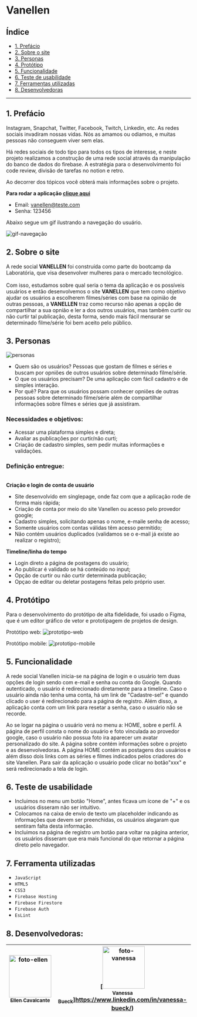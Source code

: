 # Vanellen

## Índice

* [1. Prefácio](#1-prefácio)
* [2. Sobre o site](#2-sobre-o-site)
* [3. Personas](#3-personas)
* [4. Protótipo](#4-protótipo)
* [5. Funcionalidade](#5-funcionalidade)
* [6. Teste de usabilidade](#6-teste-de-usabilidade)
* [7. Ferramentas utilizadas](#7-ferramentas-utilizadas)
* [8. Desenvolvedoras](#8-desenvolvedoras)


***

## 1. Prefácio

Instagram, Snapchat, Twitter, Facebook, Twitch, Linkedin, etc. As redes sociais
invadiram nossas vidas. Nós as amamos ou odiamos, e muitas pessoas não conseguem
viver sem elas.

Há redes sociais de todo tipo para todos os tipos de interesse, e neste projeto realizamos a construção de uma rede social através da manipulação do banco de dados do firebase.
A estratégia para o desenvolvimento foi code review, divisão de tarefas no notion e retro.

Ao decorrer dos tópicos você obterá mais informações sobre o projeto.

<b>Para rodar a aplicação [clique aqui](https://ellencavalcantebrito.github.io/SAP008-social-network/)</b>
- Email: vanellen@teste.com
- Senha: 123456

Abaixo segue um gif ilustrando a navegação do usuário.

<img src="https://github.com/EllenCavalcanteBrito/SAP008-social-network/blob/Feature-Ellen/src/img/navegacao-vanellen.gif%20(1).gif" alt="gif-navegação">

## 2. Sobre o site

A rede social <b id="vanellen">VANELLEN</b> foi construída como parte do bootcamp da Laboratória, que visa desenvolver mulheres para o mercado tecnológico. <br/> <br/>
Com isso, estudamos sobre qual seria o tema da aplicação e os possíveis usuários e então desenvolvemos o
site <b id="vanellen">VANELLEN</b> que tem como objetivo
ajudar os usuários a escolherem filmes/séries com base na opinião de outras pessoas, a <b id="vanellen">VANELLEN</b> traz como recurso não apenas a opção de compartilhar a sua opnião e ler a dos outros usuários, mas também curtir ou não curtir tal publicação, desta forma, sendo mais fácil mensurar se determinado filme/série foi bem aceito pelo público.

## 3. Personas

<img src="https://github.com/EllenCavalcanteBrito/SAP008-social-network/blob/Feature-Ellen/src/img/Usu%C3%A1rios.png" alt="personas">

- Quem são os usuários? Pessoas que gostam de filmes e séries e buscam por opniões de outros usuários sobre determinado filme/série.
- O que os usuários precisam? De uma aplicação com fácil cadastro e de simples interação.
- Por quê? Para que os usuários possam conhecer opniões de outras pessoas sobre determinado filme/série além de compartilhar informações sobre filmes e séries que já assistiram.

<b><h3>Necessidades e objetivos:</h3></b>

- Acessar uma plataforma simples e direta;
- Avaliar as publicações por curtir/não curti;
- Criação de cadastro simples, sem pedir muitas informações e validações.

<b><h3>Definição entregue:</h3></b></br>
<b>Criação e login de conta de usuário</b>

- Site desenvolvido em singlepage, onde faz com que a aplicação rode de forma mais rápida;
- Criação de conta por meio do site Vanellen ou acesso pelo provedor google;
- Cadastro simples, solicitando apenas o nome, e-maile  senha de acesso;
- Somente usuários com contas válidas têm acesso permitido;
- Não contém usuários duplicados (validamos se o e-mail já existe ao realizar o registro);

<b>Timeline/linha do tempo</b>

- Login direto a página de postagens do usuário;
- Ao publicar é validado se há conteúdo no input;
- Opção de curtir ou não curtir determinada publicação;
- Opçao de editar ou deletar postagens feitas pelo próprio user. 

## 4. Protótipo

Para o desenvolvimento do protótipo de alta fidelidade, foi usado o Figma, que é um editor gráfico de vetor e prototipagem de projetos de design.

Protótipo web:
<img src="https://github.com/EllenCavalcanteBrito/SAP008-social-network/blob/feature-Vanessa/src/img/prototipo-web.jpg" alt="prototipo-web">

Protótipo mobile:
<img src="https://github.com/EllenCavalcanteBrito/SAP008-social-network/blob/feature-Vanessa/src/img/prototipo-mobile.jpg" alt="prototipo-mobile">

## 5. Funcionalidade

A rede social Vanellen inicia-se na página de login e o usuário tem duas opções de login sendo com e-mail e senha ou conta do Google. Quando autenticado, o usuário é redirecionado diretamente para a timeline. 
Caso o usuário ainda não tenha uma conta, há um link de "Cadastre-se!" e quando clicado o user é redirecionado para a página de registro.
Além disso, a aplicação conta com um link para resetar a senha, caso o usuário não se recorde.

Ao se logar na página o usuário verá no menu a: HOME, sobre e perfil.
A página de perfil consta o nome do usuário e foto vinculada ao provedor google, caso o usuário não possua foto ira aparecer um avatar personalizado do site.
A página sobre contém informações sobre o projeto e as desenvolvedoras.
A página HOME contém as postagens dos usuários e além disso dois links com as séries e filmes indicados pelos criadores do site Vanellen.
Para sair da aplicação o usuário pode clicar no botão"xxx" e será redirecionado a tela de login.

## 6. Teste de usabilidade 

- Incluimos no menu um botão "Home", antes ficava um ícone de "+" e os usuários disseram não ser intuitivo.
- Colocamos na caixa de envio de texto um placeholder indicando as informações que devem ser preenchidas, os usuários alegaram que sentiram falta desta informação.
- Incluimos na página de registro um botão para voltar na página anterior, os usuários disseram que era mais funcional do que retornar a página direto pelo navegador.

## 7. Ferramenta utilizadas

- `JavaScript`
- `HTML5`
- `CSS3`
- `Firebase Hosting`
- `Firebase Firestore`
- `Firebase Auth`
- `EsLint`

## 8. Desenvolvedoras:

| [<img src="./img/ellen.png" width=115 alt="foto-ellen"><br><sub>Ellen Cavalcante</sub>](https://www.linkedin.com/in/ellencavalcantebrito/) |  [<img src="./img/vanessa.png" width=115 alt="foto-vanessa"><br><sub>Vanessa Bueck</sub>]https://www.linkedin.com/in/vanessa-bueck/) |
| :---: | :---: | 
